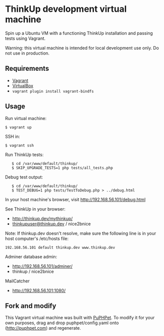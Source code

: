 # ThinkUp development virtual machine

Spin up a Ubuntu VM with a functioning ThinkUp installation and passing tests using Vagrant.

Warning: this virtual machine is intended for local development use only. Do not use in production.

## Requirements

* [Vagrant](https://vagrantup.com)
* [VirtualBox](https://www.virtualbox.org/)
* ```vagrant plugin install vagrant-bindfs```

## Usage

Run virtual machine:

    $ vagrant up

SSH in:

    $ vagrant ssh

Run ThinkUp tests:

```
   $ cd /var/www/default/thinkup/
   $ SKIP_UPGRADE_TESTS=1 php tests/all_tests.php
```

Debug test output:

```
   $ cd /var/www/default/thinkup/
   $ TEST_DEBUG=1 php tests/TestToDebug.php > ../debug.html
```

In your host machine's browser, visit http://192.168.56.101/debug.html

See ThinkUp in your browser:

* http://thinkup.dev/mythinkup/
* thinkupuser@thinkup.dev / nice2bnice

Note: If thinkup.dev doesn't resolve, make sure the following line is in your host computer's /etc/hosts file:

    192.168.56.101 default thinkup.dev www.thinkup.dev


Adminer database admin:

* http://192.168.56.101/adminer/
* thinkup / nice2bnice

MailCatcher

* http://192.168.56.101:1080/

## Fork and modify

This Vagrant virtual machine was built with [PuPHPet](http://puphpet.com). To modify it for your own purposes, drag and drop puphpet/config.yaml onto (http://puphpet.com) and regenerate.
